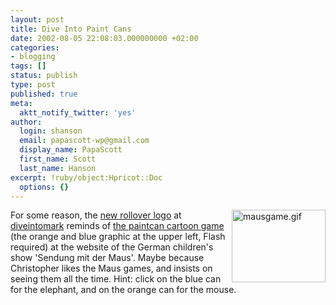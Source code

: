 ```yaml
---
layout: post
title: Dive Into Paint Cans
date: 2002-08-05 22:08:03.000000000 +02:00
categories:
- blogging
tags: []
status: publish
type: post
published: true
meta:
  aktt_notify_twitter: 'yes'
author:
  login: shanson
  email: papascott-wp@gmail.com
  display_name: PapaScott
  first_name: Scott
  last_name: Hanson
excerpt: !ruby/object:Hpricot::Doc
  options: {}
---
```

<p><a href="http://www.wdrmaus.de/spielen/mausspiele/?lang=en"><img alt="mausgame.gif" src="https://www.papascott.de/wordpress/wp-content/uploads/2002/08/mausgame.gif" width="150" height="116" border="0" align="right" /></a>For some reason, the <a href="http://diveintomark.org/archives/2002/08/02.html#css_solutions">new rollover logo</a> at <a href="http://diveintomark.org">diveintomark</a> reminds of  <a href="http://www.wdrmaus.de/spielen/mausspiele/?lang=en">the paintcan cartoon game</a> (the orange and blue graphic at the upper left, Flash required) at the website of the German children's show 'Sendung mit der Maus'. Maybe because Christopher likes the Maus games, and insists on seeing them all the time. Hint: click on the blue can for the elephant, and on the orange can for the mouse.</p>
